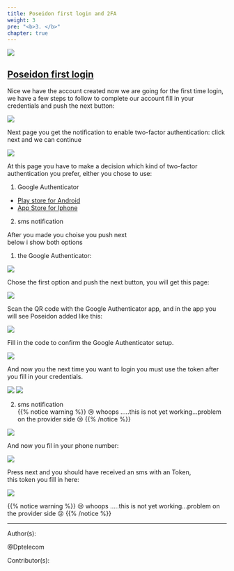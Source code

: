 ```yaml
---
title: Poseidon first login and 2FA
weight: 3
pre: "<b>3. </b>"
chapter: true
---
```

![](/images_headers/Poseidon.png)


## [Poseidon first login](https://poseidon.pirl.io)


Nice we have the account created now we are going for the first time login,
we have a few steps to follow to complete our account
fill in your credentials and push the next button:

![](/PirlCloud/images/poseidon_login.jpg)


Next page you get the notification to enable two-factor authentication:
click next and we can continue 

![](/PirlCloud/images/twofactor.jpg)


At this page you have to make a decision which kind of two-factor authentication you prefer,
either you chose to use: 


1) Google Authenticator  
* [Play store for Android](https://play.google.com/store/apps/details?id=com.google.android.apps.authenticator2)  
* [App Store for Iphone](https://itunes.apple.com/us/app/google-authenticator/id388497605?mt=8)  

2) sms notification  

After you made you choise you push next  
below  i show both options


1) the Google Authenticator:


![](/PirlCloud/images/2fac_chose.jpg)


Chose the first option and push the next button,
you will get this page:


![](/PirlCloud/images/qrcode.jpg)


Scan the QR code with the Google Authenticator app,
and in the app you will see Poseidon added like this:


![](/PirlCloud/images/mobile.jpeg)

Fill in the code to confirm the Google Authenticator setup.


![](/PirlCloud/images/confirm.jpg)


And now you the next time you want to login you must use the token after you fill in your credentials.


![](/PirlCloud/images/logincred.jpg)
![](/PirlCloud/images/logintoken.jpg)


2) sms notification  
{{% notice warning %}}
😢 whoops .....this is not yet working...problem on the provider side 😢
{{% /notice %}}


![](/PirlCloud/images/optionsms.jpg)


And now you fil in your phone number:




![](/PirlCloud/images/phonenumber.jpg)


Press next and you should have received an sms  with an Token,  
this token you fill in here:


![](/PirlCloud/images/2fa_notworking.jpg)


{{% notice warning %}}
😢 whoops .....this is not yet working...problem on the provider side 😢
{{% /notice %}}




---
Author(s):


@Dptelecom


Contributor(s):

